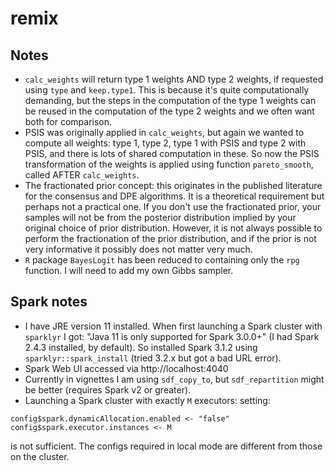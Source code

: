 # remix

## Notes

* `calc_weights` will return type 1 weights AND type 2 weights, if requested 
using `type` and `keep.type1`. This is because it's quite computationally 
demanding, but the steps in the computation of the type 1 weights can be reused 
in the computation of the type 2 weights and we often want both for comparison.
* PSIS was originally applied in `calc_weights`, but again we wanted to compute 
all weights: type 1, type 2, type 1 with PSIS and type 2 with PSIS, and there 
is lots of shared computation in these. So now the PSIS transformation of the 
weights is applied using function `pareto_smooth`, called AFTER `calc_weights`.
* The fractionated prior concept: this originates in the published literature 
for the consensus and DPE algorithms. It is a theoretical requirement but 
perhaps not a practical one. If you don't use the fractionated prior, your 
samples will not be from the posterior distribution implied by your original 
choice of prior distribution. However, it is not always possible to perform the 
fractionation of the prior distribution, and if the prior is not very 
informative it possibly does not matter very much.
* `R` package `BayesLogit` has been reduced to containing only the `rpg` 
function. I will need to add my own Gibbs sampler.

## Spark notes

* I have JRE version 11 installed. When first launching a Spark cluster with 
`sparklyr` I got: "Java 11 is only supported for Spark 3.0.0+" (I had Spark 
2.4.3 installed, by default). So installed Spark 3.1.2 using 
`sparklyr::spark_install` (tried 3.2.x but got a bad URL error).
* Spark Web UI accessed via http://localhost:4040
* Currently in vignettes I am using `sdf_copy_to`, but `sdf_repartition` might 
be better (requires Spark v2 or greater).
* Launching a Spark cluster with exactly `M` executors: setting:

```
config$spark.dynamicAllocation.enabled <- "false"
config$spark.executor.instances <- M
```

is not sufficient. The configs required in local mode are different from those 
on the cluster.
